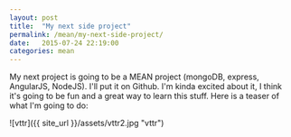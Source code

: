 ```yaml
---
layout: post
title:  "My next side project"
permalink: /mean/my-next-side-project/
date:   2015-07-24 22:19:00
categories: mean
---
```

My next project is going to be a MEAN project (mongoDB, express, AngularJS, NodeJS).  I'll put it on Github.  I'm kinda excited about it, I think it's going to be fun and a great way to learn this stuff.  Here is a teaser of what I'm going to do:

![vttr]({{ site_url }}/assets/vttr2.jpg "vttr")